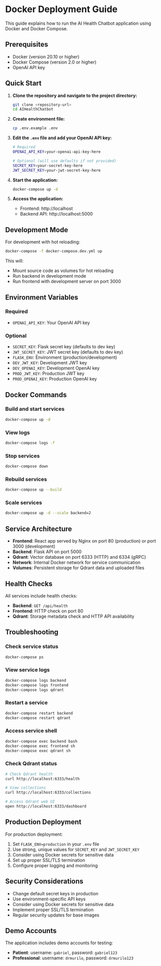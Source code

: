 # Docker Deployment Guide

This guide explains how to run the AI Health Chatbot application using Docker and Docker Compose.

## Prerequisites

- Docker (version 20.10 or higher)
- Docker Compose (version 2.0 or higher)
- OpenAI API key

## Quick Start

1. **Clone the repository and navigate to the project directory:**
   ```bash
   git clone <repository-url>
   cd AIHealthChatbot
   ```

2. **Create environment file:**
   ```bash
   cp .env.example .env
   ```

3. **Edit the `.env` file and add your OpenAI API key:**
   ```bash
   # Required
   OPENAI_API_KEY=your-openai-api-key-here

   # Optional (will use defaults if not provided)
   SECRET_KEY=your-secret-key-here
   JWT_SECRET_KEY=your-jwt-secret-key-here
   ```

4. **Start the application:**
   ```bash
   docker-compose up -d
   ```

5. **Access the application:**
   - Frontend: http://localhost
   - Backend API: http://localhost:5000

## Development Mode

For development with hot reloading:

```bash
docker-compose -f docker-compose.dev.yml up
```

This will:
- Mount source code as volumes for hot reloading
- Run backend in development mode
- Run frontend with development server on port 3000

## Environment Variables

### Required
- `OPENAI_API_KEY`: Your OpenAI API key

### Optional
- `SECRET_KEY`: Flask secret key (defaults to dev key)
- `JWT_SECRET_KEY`: JWT secret key (defaults to dev key)
- `FLASK_ENV`: Environment (production/development)
- `DEV_JWT_KEY`: Development JWT key
- `DEV_OPENAI_KEY`: Development OpenAI key
- `PROD_JWT_KEY`: Production JWT key
- `PROD_OPENAI_KEY`: Production OpenAI key

## Docker Commands

### Build and start services
```bash
docker-compose up -d
```

### View logs
```bash
docker-compose logs -f
```

### Stop services
```bash
docker-compose down
```

### Rebuild services
```bash
docker-compose up --build
```

### Scale services
```bash
docker-compose up -d --scale backend=2
```

## Service Architecture

- **Frontend**: React app served by Nginx on port 80 (production) or port 3000 (development)
- **Backend**: Flask API on port 5000
- **Qdrant**: Vector database on port 6333 (HTTP) and 6334 (gRPC)
- **Network**: Internal Docker network for service communication
- **Volumes**: Persistent storage for Qdrant data and uploaded files

## Health Checks

All services include health checks:
- **Backend**: `GET /api/health`
- **Frontend**: HTTP check on port 80
- **Qdrant**: Storage metadata check and HTTP API availability

## Troubleshooting

### Check service status
```bash
docker-compose ps
```

### View service logs
```bash
docker-compose logs backend
docker-compose logs frontend
docker-compose logs qdrant
```

### Restart a service
```bash
docker-compose restart backend
docker-compose restart qdrant
```

### Access service shell
```bash
docker-compose exec backend bash
docker-compose exec frontend sh
docker-compose exec qdrant sh
```

### Check Qdrant status
```bash
# Check Qdrant health
curl http://localhost:6333/health

# View collections
curl http://localhost:6333/collections

# Access Qdrant web UI
open http://localhost:6333/dashboard
```

## Production Deployment

For production deployment:

1. Set `FLASK_ENV=production` in your `.env` file
2. Use strong, unique values for `SECRET_KEY` and `JWT_SECRET_KEY`
3. Consider using Docker secrets for sensitive data
4. Set up proper SSL/TLS termination
5. Configure proper logging and monitoring

## Security Considerations

- Change default secret keys in production
- Use environment-specific API keys
- Consider using Docker secrets for sensitive data
- Implement proper SSL/TLS termination
- Regular security updates for base images

## Demo Accounts

The application includes demo accounts for testing:
- **Patient**: username: `gabriel`, password: `gabriel123`
- **Professional**: username: `drmurilo`, password: `drmurilo123`
